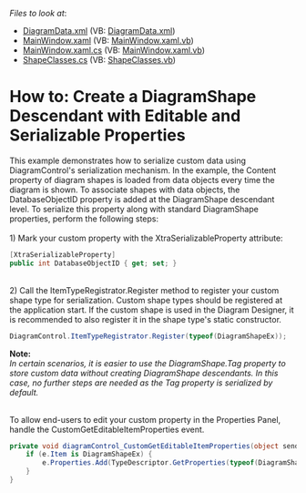 <!-- default file list -->
*Files to look at*:

* [DiagramData.xml](./CS/DXDiagram.CustomShapeProperties/DiagramData.xml) (VB: [DiagramData.xml](./VB/DXDiagram.CustomShapeProperties/DiagramData.xml))
* [MainWindow.xaml](./CS/DXDiagram.CustomShapeProperties/MainWindow.xaml) (VB: [MainWindow.xaml.vb](./VB/DXDiagram.CustomShapeProperties/MainWindow.xaml.vb))
* [MainWindow.xaml.cs](./CS/DXDiagram.CustomShapeProperties/MainWindow.xaml.cs) (VB: [MainWindow.xaml.vb](./VB/DXDiagram.CustomShapeProperties/MainWindow.xaml.vb))
* [ShapeClasses.cs](./CS/DXDiagram.CustomShapeProperties/ShapeClasses.cs) (VB: [ShapeClasses.vb](./VB/DXDiagram.CustomShapeProperties/ShapeClasses.vb))
<!-- default file list end -->
# How to: Create a DiagramShape Descendant with Editable and Serializable Properties


This example demonstrates how to serialize custom data using DiagramControl's serialization mechanism. In the example, the Content property of diagram shapes is loaded from data objects every time the diagram is shown. To associate shapes with data objects, the DatabaseObjectID property is added at the DiagramShape descendant level. To serialize this property along with standard DiagramShape properties, perform the following steps:<br><br>1) Mark your custom property with the XtraSerializableProperty attribute:<br>


```cs
[XtraSerializableProperty]
public int DatabaseObjectID { get; set; }
```


<p><br>2) Call the ItemTypeRegistrator.Register method to register your custom shape type for serialization. Custom shape types should be registered at the application start. If the custom shape is used in the Diagram Designer, it is recommended to also register it in the shape type's static constructor.</p>


```cs
DiagramControl.ItemTypeRegistrator.Register(typeof(DiagramShapeEx));
```


<p><strong>Note:</strong><br><em>In certain scenarios, it is easier to use the DiagramShape.Tag property to store custom data without creating DiagramShape descendants. In this case, no further steps are needed as the Tag property is serialized by default.<br><br></em></p>
<p>To allow end-users to edit your custom property in the Properties Panel, handle the CustomGetEditableItemProperties event.</p>


```cs
private void diagramControl_CustomGetEditableItemProperties(object sender, DiagramCustomGetEditableItemPropertiesEventArgs e) {
    if (e.Item is DiagramShapeEx) {
        e.Properties.Add(TypeDescriptor.GetProperties(typeof(DiagramShapeEx))["Description"]);
    }
}
```



<br/>


